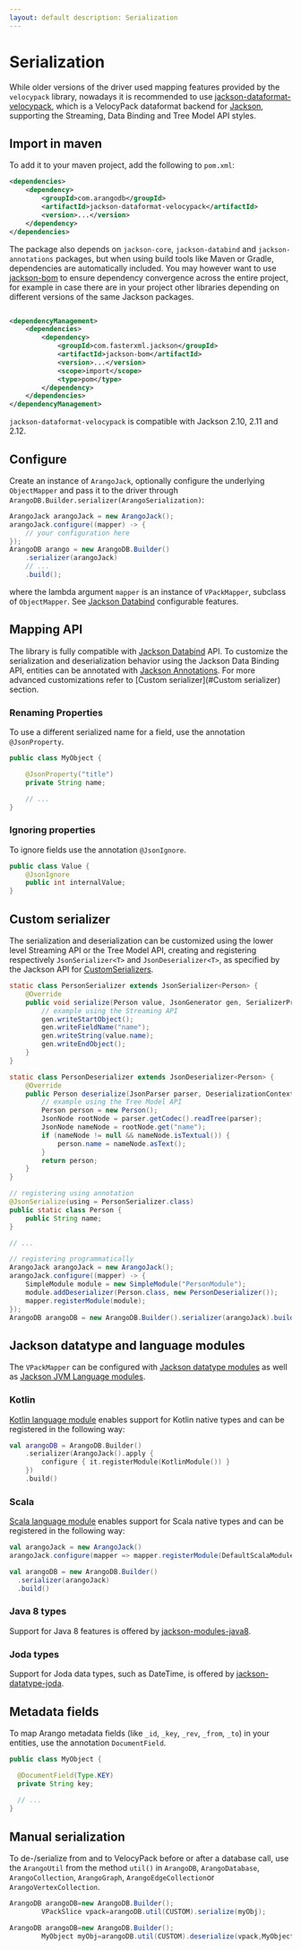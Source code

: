```yaml
---
layout: default description: Serialization
---
```


# Serialization

While older versions of the driver used mapping features provided by the `velocypack` library, nowadays it is
recommended to use [jackson-dataformat-velocypack](https://github.com/arangodb/jackson-dataformat-velocypack), which is
a VelocyPack dataformat backend for [Jackson](https://github.com/FasterXML/jackson), supporting the Streaming, Data
Binding and Tree Model API styles.

## Import in maven

To add it to your maven project, add the following to `pom.xml`:

```XML
<dependencies>
    <dependency>
        <groupId>com.arangodb</groupId>
        <artifactId>jackson-dataformat-velocypack</artifactId>
        <version>...</version>
    </dependency>
</dependencies>
```

The package also depends on `jackson-core`, `jackson-databind` and `jackson-annotations` packages, but when using build
tools like Maven or Gradle, dependencies are automatically included. You may however want to
use [jackson-bom](https://github.com/FasterXML/jackson-bom) to ensure dependency convergence across the entire project,
for example in case there are in your project other libraries depending on different versions of the same Jackson
packages.

```XML

<dependencyManagement>
    <dependencies>
        <dependency>
            <groupId>com.fasterxml.jackson</groupId>
            <artifactId>jackson-bom</artifactId>
            <version>...</version>
            <scope>import</scope>
            <type>pom</type>
        </dependency>
    </dependencies>
</dependencyManagement>
```

`jackson-dataformat-velocypack` is compatible with Jackson 2.10, 2.11 and 2.12.

## Configure

Create an instance of `ArangoJack`, optionally configure the underlying `ObjectMapper` and pass it to the driver
through `ArangoDB.Builder.serializer(ArangoSerialization)`:

```Java
ArangoJack arangoJack = new ArangoJack();
arangoJack.configure((mapper) -> {
    // your configuration here
});
ArangoDB arango = new ArangoDB.Builder()
    .serializer(arangoJack)
    // ...
    .build();
```

where the lambda argument `mapper` is an instance of `VPackMapper`, subclass of `ObjectMapper`.
See [Jackson Databind](https://github.com/FasterXML/jackson-databind/wiki/JacksonFeatures) configurable features.

## Mapping API

The library is fully compatible with [Jackson Databind](https://github.com/FasterXML/jackson-databind) API. To customize
the serialization and deserialization behavior using the Jackson Data Binding API, entities can be annotated
with [Jackson Annotations](https://github.com/FasterXML/jackson-annotations). For more advanced customizations refer to
[Custom serializer](#Custom serializer) section.

### Renaming Properties

To use a different serialized name for a field, use the annotation `@JsonProperty`.

```Java
public class MyObject {

    @JsonProperty("title")
    private String name;

    // ...
}
```

### Ignoring properties

To ignore fields use the annotation `@JsonIgnore`.

```Java
public class Value {
    @JsonIgnore
    public int internalValue;
}
```

## Custom serializer

The serialization and deserialization can be customized using the lower level Streaming API or the Tree Model API,
creating and registering respectively `JsonSerializer<T>` and `JsonDeserializer<T>`, as specified by the Jackson API
for [CustomSerializers](https://github.com/FasterXML/jackson-docs/wiki/JacksonHowToCustomSerializers).

```Java
static class PersonSerializer extends JsonSerializer<Person> {
    @Override
    public void serialize(Person value, JsonGenerator gen, SerializerProvider serializers) throws IOException {
        // example using the Streaming API
        gen.writeStartObject();
        gen.writeFieldName("name");
        gen.writeString(value.name);
        gen.writeEndObject();
    }
}

static class PersonDeserializer extends JsonDeserializer<Person> {
    @Override
    public Person deserialize(JsonParser parser, DeserializationContext ctxt) throws IOException {
        // example using the Tree Model API
        Person person = new Person();
        JsonNode rootNode = parser.getCodec().readTree(parser);
        JsonNode nameNode = rootNode.get("name");
        if (nameNode != null && nameNode.isTextual()) {
            person.name = nameNode.asText();
        }
        return person;
    }
}

// registering using annotation
@JsonSerialize(using = PersonSerializer.class)
public static class Person {
    public String name;
}

// ...

// registering programmatically
ArangoJack arangoJack = new ArangoJack();
arangoJack.configure((mapper) -> {
    SimpleModule module = new SimpleModule("PersonModule");
    module.addDeserializer(Person.class, new PersonDeserializer());
    mapper.registerModule(module);
});
ArangoDB arangoDB = new ArangoDB.Builder().serializer(arangoJack).build();
```

## Jackson datatype and language modules

The `VPackMapper` can be configured
with [Jackson datatype modules](https://github.com/FasterXML/jackson#third-party-datatype-modules)
as well as [Jackson JVM Language modules](https://github.com/FasterXML/jackson#jvm-language-modules).

### Kotlin

[Kotlin language module](https://github.com/FasterXML/jackson-module-kotlin) enables support for Kotlin native types and
can be registered in the following way:

```kotlin
val arangoDB = ArangoDB.Builder()
    .serializer(ArangoJack().apply {
        configure { it.registerModule(KotlinModule()) }
    })
    .build()
```

### Scala

[Scala language module](https://github.com/FasterXML/jackson-module-scala) enables support for Scala native types and
can be registered in the following way:

```scala
val arangoJack = new ArangoJack()
arangoJack.configure(mapper => mapper.registerModule(DefaultScalaModule))

val arangoDB = new ArangoDB.Builder()
  .serializer(arangoJack)
  .build()
```

### Java 8 types

Support for Java 8 features is offered by [jackson-modules-java8](https://github.com/FasterXML/jackson-modules-java8).

### Joda types

Support for Joda data types, such as DateTime, is offered
by [jackson-datatype-joda](https://github.com/FasterXML/jackson-datatype-joda).

## Metadata fields

To map Arango metadata fields (like `_id`, `_key`, `_rev`, `_from`, `_to`) in your entities, use the
annotation `DocumentField`.

```Java
public class MyObject {

  @DocumentField(Type.KEY)
  private String key;
  
  // ...
}
```

## Manual serialization

To de-/serialize from and to VelocyPack before or after a database call, use the
`ArangoUtil` from the method `util()` in `ArangoDB`, `ArangoDatabase`,
`ArangoCollection`, `ArangoGraph`, `ArangoEdgeCollection`or `ArangoVertexCollection`.

```Java
ArangoDB arangoDB=new ArangoDB.Builder();
        VPackSlice vpack=arangoDB.util(CUSTOM).serialize(myObj);
```

```Java
ArangoDB arangoDB=new ArangoDB.Builder();
        MyObject myObj=arangoDB.util(CUSTOM).deserialize(vpack,MyObject.class);
```
